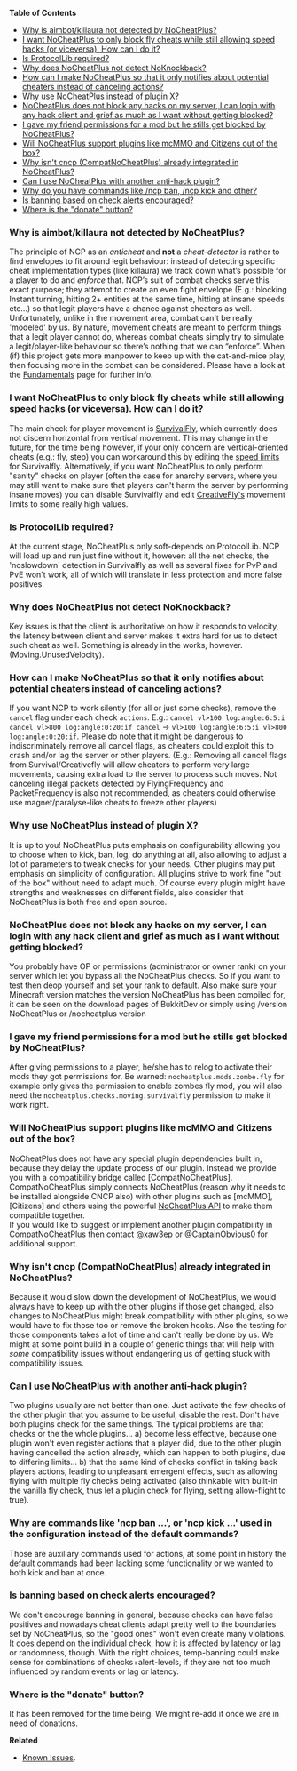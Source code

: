 **Table of Contents**
* [Why is aimbot/killaura not detected by NoCheatPlus?](https://github.com/Updated-NoCheatPlus/Docs/blob/master/FAQ.md#why-is-aimbotkillaura-not-detected-by-nocheatplus)
* [I want NoCheatPlus to only block fly cheats while still allowing speed hacks (or viceversa). How can I do it?](https://github.com/Updated-NoCheatPlus/Docs/blob/master/FAQ.md#i-want-nocheatplus-to-only-block-fly-cheats-while-still-allowing-speed-hacks-or-viceversa-how-can-i-do-it)
* [Is ProtocolLib required?](https://github.com/Updated-NoCheatPlus/Docs/blob/master/FAQ.md#is-protocollib-required)
* [Why does NoCheatPlus not detect NoKnockback?](https://github.com/Updated-NoCheatPlus/Docs/blob/master/FAQ.md#why-does-nocheatplus-not-detect-noknockback)
* [How can I make NoCheatPlus so that it only notifies about potential cheaters instead of canceling actions?](https://github.com/Updated-NoCheatPlus/Docs/blob/master/FAQ.md#how-can-i-make-nocheatplus-so-that-it-only-notifies-about-potential-cheaters-instead-of-canceling-actions)
* [Why use NoCheatPlus instead of plugin X?](https://github.com/Updated-NoCheatPlus/Docs/blob/master/FAQ.md#why-use-nocheatplus-instead-of-plugin-x)
* [NoCheatPlus does not block any hacks on my server, I can login with any hack client and grief as much as I want without getting blocked?](FAQ#nocheatplus-does-not-block-any-hacks-on-my-server-i-can-login-with-any-hack-client-and-grief-as-much-as-i-want-without-getting-blocked)
* [I gave my friend permissions for a mod but he stills get blocked by NoCheatPlus?](https://github.com/Updated-NoCheatPlus/Docs/blob/master/FAQ.md#i-gave-my-friend-permissions-for-a-mod-but-he-stills-get-blocked-by-nocheatplus)
* [Will NoCheatPlus support plugins like mcMMO and Citizens out of the box?](https://github.com/Updated-NoCheatPlus/Docs/blob/master/FAQ.md#will-nocheatplus-support-plugins-like-mcmmo-and-citizens-out-of-the-box)
* [Why isn't cncp (CompatNoCheatPlus) already integrated in NoCheatPlus?](https://github.com/Updated-NoCheatPlus/Docs/blob/master/FAQ.md#why-isnt-cncp-compatnocheatplus-already-integrated-in-nocheatplus)
* [Can I use NoCheatPlus with another anti-hack plugin?](https://github.com/Updated-NoCheatPlus/Docs/blob/master/FAQ.md#can-i-use-nocheatplus-with-another-anti-hack-plugin)
* [Why do you have commands like /ncp ban, /ncp kick and other?](https://github.com/Updated-NoCheatPlus/Docs/blob/master/FAQ.md#why-are-commands-like-ncp-ban--or-ncp-kick--used-in-the-configuration-instead-of-the-default-commands)
* [Is banning based on check alerts encouraged?](https://github.com/Updated-NoCheatPlus/Docs/blob/master/FAQ.md#is-banning-based-on-check-alerts-encouraged)
* [Where is the "donate" button?](https://github.com/Updated-NoCheatPlus/Docs/blob/master/FAQ.md#where-is-the-donate-button)

### Why is aimbot/killaura not detected by NoCheatPlus?
The principle of NCP as an _anticheat_ and **not** a _cheat-detector_ is rather to find envelopes to fit around legit behaviour: instead of detecting specific cheat implementation types (like killaura) we track down what’s possible for a player to do and _enforce_ that.
NCP’s suit of combat checks serve this exact purpose; they attempt to create an even fight envelope (E.g.: blocking Instant turning, hitting 2+ entities at the same time, hitting at insane speeds etc…) so that legit players have a chance against cheaters as well.
Unfortunately, unlike in the movement area, combat can't be really 'modeled' by us. By nature, movement cheats are meant to perform things that a legit player cannot do, whereas combat cheats simply try to simulate a legit/player-like behaviour so there’s nothing that we can “enforce”. When (if) this project gets more manpower to keep up with the cat-and-mice play, then focusing more in the combat can be considered.
Please have a look at the [Fundamentals](https://github.com/Updated-NoCheatPlus/Docs/blob/master/Fundamentals.md) page for further info.

### I want NoCheatPlus to only block fly cheats while still allowing speed hacks (or viceversa). How can I do it?
The main check for player movement is [SurvivalFly](https://github.com/Updated-NoCheatPlus/Docs/blob/master/Settings/Checks/%5BMoving%5D-Survivalfly.md), which currently does not discern horizontal from vertical movement. This may change in the future, for the time being however, if your only concern are vertical-oriented cheats (e.g.: fly, step) you can workaround this by editing the [speed limits](https://github.com/Updated-NoCheatPlus/Docs/blob/master/Settings/Checks/%5BMoving%5D-Survivalfly.md) for Survivalfly.
Alternatively, if you want NoCheatPlus to only perform "sanity" checks on player (often the case for anarchy servers, where you may still want to make sure that players can't harm the server by performing insane moves) you can disable Survivalfly and edit [CreativeFly's](https://github.com/Updated-NoCheatPlus/Docs/blob/master/Settings/Checks/%5BMoving%5D-Creativefly.md) movement limits to some really high values. 

### Is ProtocolLib required?
At the current stage, NoCheatPlus only soft-depends on ProtocolLib. NCP will load up and run just fine without it, however: all the net checks, the 'noslowdown' detection in Survivalfly as well as several fixes for PvP and PvE won't work, all of which will translate in less protection and more false positives.

### Why does NoCheatPlus not detect NoKnockback?
Key issues is that the client is authoritative on how it responds to velocity, the latency between client and server makes it extra hard for us to detect such cheat as well. Something is already in the works, however. (Moving.UnusedVelocity).

### How can I make NoCheatPlus so that it only notifies about potential cheaters instead of canceling actions?
If you want NCP to work silently (for all or just some checks), remove the `cancel` flag under each check `actions`.
E.g.: `cancel vl>100 log:angle:6:5:i cancel vl>800 log:angle:0:20:if cancel` -> `vl>100 log:angle:6:5:i vl>800 log:angle:0:20:if`.
Please do note that it might be dangerous to indiscriminately remove all cancel flags, as cheaters could exploit this to crash and/or lag the server or other players. (E.g.: Removing all cancel flags from Survival/Creativefly will allow cheaters to perform very large movements, causing extra load to the server to process such moves. Not canceling illegal packets detected by FlyingFrequency and PacketFrequency is also not recommended, as cheaters could otherwise use magnet/paralyse-like cheats to freeze other players)

### Why use NoCheatPlus instead of plugin X?
It is up to you! NoCheatPlus puts emphasis on configurability allowing you to choose when to kick, ban, log, do anything at all, also allowing to adjust a lot of parameters to tweak checks for your needs. Other plugins may put emphasis on simplicity of configuration. All plugins strive to work fine "out of the box" without need to adapt much. Of course every plugin might have strengths and weaknesses on different fields, also consider that NoCheatPlus is both free and open source.

### NoCheatPlus does not block any hacks on my server, I can login with any hack client and grief as much as I want without getting blocked?
You probably have OP or permissions (administrator or owner rank) on your server which let you bypass all the NoCheatPlus checks. So if you want to test then deop yourself and set your rank to default. Also make sure your Minecraft version matches the version NoCheatPlus has been compiled for, it can be seen on the download pages of BukkitDev or simply using /version NoCheatPlus or /nocheatplus version

### I gave my friend permissions for a mod but he stills get blocked by NoCheatPlus?
After giving permissions to a player, he/she has to relog to activate their mods they got permissions for. Be warned: `nocheatplus.mods.zombe.fly` for example only gives the permission to enable zombes fly mod, you will also need the `nocheatplus.checks.moving.survivalfly` permission to make it work right.

### Will NoCheatPlus support plugins like mcMMO and Citizens out of the box?
NoCheatPlus does not have any special plugin dependencies built in, because they delay the update process of our plugin. Instead we provide you with a compatibility bridge called [CompatNoCheatPlus].  
CompatNoCheatPlus simply connects NoCheatPlus (reason why it needs to be installed alongside CNCP also) with other plugins such as [mcMMO], [Citizens] and others using the powerful [NoCheatPlus API](API) to make them compatible together.  
If you would like to suggest or implement another plugin compatibility in CompatNoCheatPlus then contact @xaw3ep or @CaptainObvious0 for additional support.

### Why isn't cncp (CompatNoCheatPlus) already integrated in NoCheatPlus?
Because it would slow down the development of NoCheatPlus, we would always have to keep up with the other plugins if those get changed, also changes to NoCheatPlus might break compatibility with other plugins, so we would have to fix those too or remove the broken hooks. Also the testing for those components takes a lot of time and can't really be done by us. We might at some point build in a couple of generic things that will help with _some_ compatibility issues without endangering us of getting stuck with compatibility issues.

### Can I use NoCheatPlus with another anti-hack plugin?
Two plugins usually are not better than one. Just activate the few checks of the other plugin that you assume to be useful, disable the rest. Don't have both plugins check for the same things. The typical problems are that checks or the the whole plugins... a) become less effective, because one plugin won't even register actions that a player did, due to the other plugin having cancelled the action already, which can happen to both plugins, due to differing limits... b) that the same kind of checks conflict in taking back players actions, leading to unpleasant emergent effects, such as allowing flying with multiple fly checks being activated (also thinkable with built-in the vanilla fly check, thus let a plugin check for flying, setting allow-flight to true).

### Why are commands like 'ncp ban ...', or 'ncp kick ...' used in the configuration instead of the default commands?
Those are auxiliary commands used for actions, at some point in history the default commands had been lacking some functionality or we wanted to both kick and ban at once.

### Is banning based on check alerts encouraged?
We don't encourage banning in general, because checks can have false positives and nowadays cheat clients adapt pretty well to the boundaries set by NoCheatPlus, so the "good ones" won't even create many violations. It does depend on the individual check, how it is affected by latency or lag or randomness, though. With the right choices, temp-banning could make sense for combinations of checks+alert-levels, if they are not too much influenced by random events or lag or latency.

### Where is the "donate" button?
It has been removed for the time being. We might re-add it once we are in need of donations.

**Related**  
* [Known Issues](https://github.com/Updated-NoCheatPlus/Docs/blob/master/Known-Issues.md).
